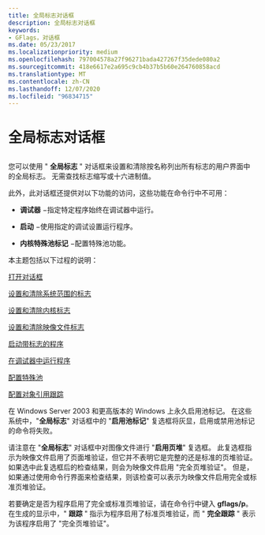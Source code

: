 ```yaml
---
title: 全局标志对话框
description: 全局标志对话框
keywords:
- GFlags，对话框
ms.date: 05/23/2017
ms.localizationpriority: medium
ms.openlocfilehash: 797004578a27f96271bada427267f35dede080a2
ms.sourcegitcommit: 418e6617e2a695c9cb4b37b5b60e264760858acd
ms.translationtype: MT
ms.contentlocale: zh-CN
ms.lasthandoff: 12/07/2020
ms.locfileid: "96834715"
---
```

# <a name="global-flags-dialog-box"></a>全局标志对话框


## <span id="ddk_global_flags_dialog_box_dtools"></span><span id="DDK_GLOBAL_FLAGS_DIALOG_BOX_DTOOLS"></span>


您可以使用 " **全局标志** " 对话框来设置和清除按名称列出所有标志的用户界面中的全局标志。 无需查找标志缩写或十六进制值。

此外，此对话框还提供对以下功能的访问，这些功能在命令行中不可用：

-   **调试器** −指定特定程序始终在调试器中运行。

-   **启动** −使用指定的调试设置运行程序。

-   **内核特殊池标记** −配置特殊池功能。

本主题包括以下过程的说明：

[打开对话框](opening-the-dialog-box.md)

[设置和清除系统范围的标志](setting-and-clearing-system-wide-flags.md)

[设置和清除内核标志](setting-and-clearing-kernel-flags.md)

[设置和清除映像文件标志](setting-and-clearing-image-file-flags.md)

[启动带标志的程序](launching-a-program-with-flags.md)

[在调试器中运行程序](running-a-program-in-a-debugger.md)

[配置特殊池](configuring-special-pool.md)

[配置对象引用跟踪](configuring-object-reference-tracing.md)

在 Windows Server 2003 和更高版本的 Windows 上永久启用池标记。 在这些系统中，"**全局标志**" 对话框中的 "**启用池标记**" 复选框将灰显，启用或禁用池标记的命令将失败。

请注意在 "**全局标志**" 对话框中对图像文件进行 "**启用页堆**" 复选框。 此复选框指示为映像文件启用了页面堆验证，但它并不表明它是完整的还是标准的页堆验证。 如果选中此复选框后的检查结果，则会为映像文件启用 "完全页堆验证"。 但是，如果通过使用命令行界面来检查结果，则该检查可以表示为映像文件启用完全或标准页堆验证。

若要确定是否为程序启用了完全或标准页堆验证，请在命令行中键入 **gflags/p**。 在生成的显示中，" **跟踪** " 指示为程序启用了标准页堆验证，而 " **完全跟踪** " 表示为该程序启用了 "完全页堆验证"。

 

 






